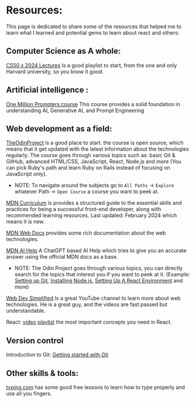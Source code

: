 # Resources:
This page is dedicated to share some of the resources that helped me to learn
what I learned and potential gems to learn about react and others:

## Computer Science as A whole:
[CS50 x 2024 Lectures](https://www.youtube.com/playlist?list=PLhQjrBD2T381WAHyx1pq-sBfykqMBI7V4)
Is a good playlist to start, from the one and only Harvard university, so you
know it good.

##  Artificial intelligence : 
[One Million Prompters course](https://dub.ai/en/omp/) This course provides a solid foundation in understanding AI, Generative AI, and Prompt Engineering

## Web development as a field:
[TheOdinProject](https://www.theodinproject.com/) is a good place to start.
the course is open source, which means that it get updated with the latest
information about the technologies regularly.
The course goes through various topics such as: basic Git & GitHub, advanced
HTML/CSS, JavaScript, React, Node.js and more (You can pick Ruby's path and
learn Ruby on Rails instead of focusing on JavaScript only).

- NOTE: To navigate around the subjects go to `All Paths` -> `Explore` whatever
Path -> `Open Course` a course you want to peek at.

[MDN Curriculum](https://developer.mozilla.org/en-US/curriculum/) is provides
a structured guide to the essential skills and practices for being a
successful front-end developer, along with recommended learning resources.
Last updated: February 2024 which means it is new.

[MDN Web Docs](https://developer.mozilla.org/en-US/docs/Learn) provides some
rich documentation about the web technologies.

[MDN AI Help](https://developer.mozilla.org/en-US/plus/ai-help) A ChatGPT
based AI Help which tries to give you an accurate answer using the official
MDN docs as a base.

- NOTE: The Odin Project goes through various topics, you can directly search
for the topics that interest you if you want to peek at it.
(Example: [Setting up Git](https://www.theodinproject.com/lessons/foundations-setting-up-git),
[Installing Node.js](https://www.theodinproject.com/lessons/foundations-installing-node-js),
[Setting Up A React Environment](https://www.theodinproject.com/lessons/node-path-react-new-setting-up-a-react-environment)
and more)

[Web Dev Simplified](https://www.youtube.com/@WebDevSimplified) Is a great
YouTube channel to learn more about web technologies.
He is a great guy, and the videos are fast passed but understandable.

React:
[video](https://youtu.be/Rh3tobg7hEo?si=tWrJ6DGWjqWwT42m)
[playlist](https://youtube.com/playlist?list=PLNZOdJU1xpb3nK4nR7mpZ-ihu9EBaMIc8&si=fqaFsGrJjm1ptp0t)
the most important concepts you need in React.

## Version control 
Introduction to Git:
[Getting started with Git](https://youtu.be/USjZcfj8yxE?si=VXmfVEDaL_jhalHX) 

## Other skills & tools:
[typing.com](https://www.typing.com/) has some good free lessons to learn how
to type properly and use all you fingers.





